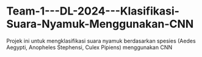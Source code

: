 # Team-1---DL-2024---Klasifikasi-Suara-Nyamuk-Menggunakan-CNN
Projek ini untuk mengklasifikasi suara nyamuk berdasarkan spesies (Aedes Aegypti, Anopheles Stephensi, Culex Pipiens) menggunakan CNN
